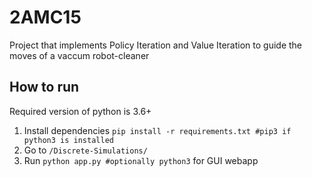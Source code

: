 # 2AMC15
Project that implements Policy Iteration and Value Iteration to guide the moves of a vaccum robot-cleaner

## How to run
Required version of python is 3.6+

1. Install dependencies ```pip install -r requirements.txt #pip3 if python3 is installed```
2. Go to ```/Discrete-Simulations/```
3. Run ```python app.py #optionally python3``` for GUI webapp
 